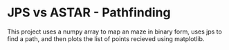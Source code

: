 # JPS vs ASTAR - Pathfinding
This project uses a numpy array to map an maze in binary form, uses jps to find a path, and then plots the list of points recieved using matplotlib.
